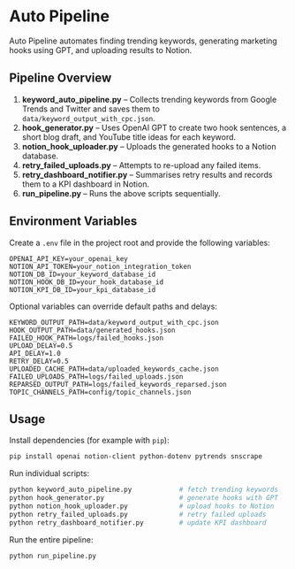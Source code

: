 # Auto Pipeline

Auto Pipeline automates finding trending keywords, generating marketing hooks using GPT, and uploading results to Notion.

## Pipeline Overview

1. **keyword_auto_pipeline.py** – Collects trending keywords from Google Trends and Twitter and saves them to `data/keyword_output_with_cpc.json`.
2. **hook_generator.py** – Uses OpenAI GPT to create two hook sentences, a short blog draft, and YouTube title ideas for each keyword.
3. **notion_hook_uploader.py** – Uploads the generated hooks to a Notion database.
4. **retry_failed_uploads.py** – Attempts to re-upload any failed items.
5. **retry_dashboard_notifier.py** – Summarises retry results and records them to a KPI dashboard in Notion.
6. **run_pipeline.py** – Runs the above scripts sequentially.

## Environment Variables

Create a `.env` file in the project root and provide the following variables:

```
OPENAI_API_KEY=your_openai_key
NOTION_API_TOKEN=your_notion_integration_token
NOTION_DB_ID=your_keyword_database_id
NOTION_HOOK_DB_ID=your_hook_database_id
NOTION_KPI_DB_ID=your_kpi_database_id
```

Optional variables can override default paths and delays:

```
KEYWORD_OUTPUT_PATH=data/keyword_output_with_cpc.json
HOOK_OUTPUT_PATH=data/generated_hooks.json
FAILED_HOOK_PATH=logs/failed_hooks.json
UPLOAD_DELAY=0.5
API_DELAY=1.0
RETRY_DELAY=0.5
UPLOADED_CACHE_PATH=data/uploaded_keywords_cache.json
FAILED_UPLOADS_PATH=logs/failed_uploads.json
REPARSED_OUTPUT_PATH=logs/failed_keywords_reparsed.json
TOPIC_CHANNELS_PATH=config/topic_channels.json
```

## Usage

Install dependencies (for example with `pip`):

```bash
pip install openai notion-client python-dotenv pytrends snscrape
```

Run individual scripts:

```bash
python keyword_auto_pipeline.py            # fetch trending keywords
python hook_generator.py                   # generate hooks with GPT
python notion_hook_uploader.py             # upload hooks to Notion
python retry_failed_uploads.py             # retry failed uploads
python retry_dashboard_notifier.py         # update KPI dashboard
```

Run the entire pipeline:

```bash
python run_pipeline.py
```

